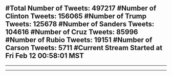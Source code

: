 #Total Number of Tweets: 497217 
#Number of Clinton Tweets: 156065
#Number of Trump Tweets: 125678
#Number of Sanders Tweets: 104616
#Number of Cruz Tweets: 85996
#Number of Rubio Tweets: 19151
#Number of Carson Tweets: 5711
#Current Stream Started at Fri Feb 12 00:58:01 MST
---
---
---
